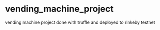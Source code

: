 # vending_machine_project
vending machine project done with truffle and deployed to rinkeby testnet
